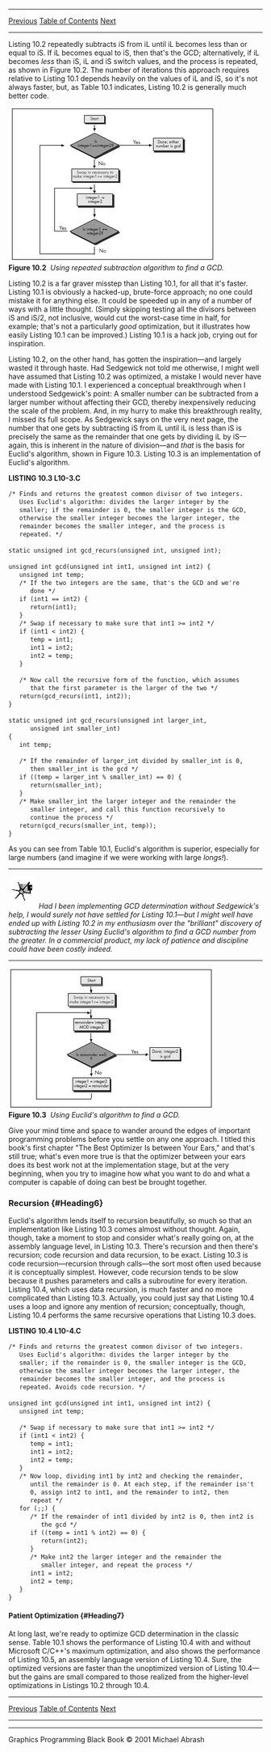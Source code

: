   ------------------------ --------------------------------- --------------------
  [Previous](10-02.html)   [Table of Contents](index.html)   [Next](10-04.html)
  ------------------------ --------------------------------- --------------------

Listing 10.2 repeatedly subtracts iS from iL until iL becomes less than
or equal to iS. If iL becomes equal to iS, then that's the GCD;
alternatively, if iL becomes *less* than iS, iL and iS switch values,
and the process is repeated, as shown in Figure 10.2. The number of
iterations this approach requires relative to Listing 10.1 depends
heavily on the values of iL and iS, so it's not always faster, but, as
Table 10.1 indicates, Listing 10.2 is generally much better code.

![](images/10-02.jpg)\
 **Figure 10.2**  *Using repeated subtraction algorithm to find a GCD.*

Listing 10.2 is a far graver misstep than Listing 10.1, for all that
it's faster. Listing 10.1 is obviously a hacked-up, brute-force
approach; no one could mistake it for anything else. It could be speeded
up in any of a number of ways with a little thought. (Simply skipping
testing all the divisors between iS and iS/2, not inclusive, would cut
the worst-case time in half, for example; that's not a particularly
*good* optimization, but it illustrates how easily Listing 10.1 can be
improved.) Listing 10.1 is a hack job, crying out for inspiration.

Listing 10.2, on the other hand, has gotten the inspiration—and largely
wasted it through haste. Had Sedgewick not told me otherwise, I might
well have assumed that Listing 10.2 was optimized, a mistake I would
never have made with Listing 10.1. I experienced a conceptual
breakthrough when I understood Sedgewick's point: A smaller number can
be subtracted from a larger number without affecting their GCD, thereby
inexpensively reducing the scale of the problem. And, in my hurry to
make this breakthrough reality, I missed its full scope. As Sedgewick
says on the very next page, the number that one gets by subtracting iS
from iL until iL is less than iS is precisely the same as the remainder
that one gets by dividing iL by iS—again, this is inherent in the nature
of division—and *that* is the basis for Euclid's algorithm, shown in
Figure 10.3. Listing 10.3 is an implementation of Euclid's algorithm.

**LISTING 10.3 L10-3.C**

    /* Finds and returns the greatest common divisor of two integers.
       Uses Euclid's algorithm: divides the larger integer by the
       smaller; if the remainder is 0, the smaller integer is the GCD,
       otherwise the smaller integer becomes the larger integer, the
       remainder becomes the smaller integer, and the process is
       repeated. */

    static unsigned int gcd_recurs(unsigned int, unsigned int);

    unsigned int gcd(unsigned int int1, unsigned int int2) {
       unsigned int temp;
       /* If the two integers are the same, that's the GCD and we're
          done */
       if (int1 == int2) {
          return(int1);
       }
       /* Swap if necessary to make sure that int1 >= int2 */
       if (int1 < int2) {
          temp = int1;
          int1 = int2;
          int2 = temp;
       }

       /* Now call the recursive form of the function, which assumes
          that the first parameter is the larger of the two */
       return(gcd_recurs(int1, int2));
    }

    static unsigned int gcd_recurs(unsigned int larger_int,
          unsigned int smaller_int)
    {
       int temp;

       /* If the remainder of larger_int divided by smaller_int is 0,
          then smaller_int is the gcd */
       if ((temp = larger_int % smaller_int) == 0) {
          return(smaller_int);
       }
       /* Make smaller_int the larger integer and the remainder the
          smaller integer, and call this function recursively to
          continue the process */
       return(gcd_recurs(smaller_int, temp));
    }

As you can see from Table 10.1, Euclid's algorithm is superior,
especially for large numbers (and imagine if we were working with large
*longs!*).

  ------------------- --------------------------------------------------------------------------------------------------------------------------------------------------------------------------------------------------------------------------------------------------------------------------------------------------------------------------------------------------------------------------------------------------------------
  ![](images/i.jpg)   *Had I been implementing GCD determination without Sedgewick's help, I would surely not have settled for Listing 10.1—but I might well have ended up with Listing 10.2 in my enthusiasm over the "brilliant" discovery of subtracting the lesser Using Euclid's algorithm to find a GCD number from the greater. In a commercial product, my lack of patience and discipline could have been costly indeed.*
  ------------------- --------------------------------------------------------------------------------------------------------------------------------------------------------------------------------------------------------------------------------------------------------------------------------------------------------------------------------------------------------------------------------------------------------------

![](images/10-03.jpg)\
 **Figure 10.3**  *Using Euclid's algorithm to find a GCD.*

Give your mind time and space to wander around the edges of important
programming problems before you settle on any one approach. I titled
this book's first chapter "The Best Optimizer Is between Your Ears," and
that's still true; what's even more true is that the optimizer between
your ears does its best work not at the implementation stage, but at the
very beginning, when you try to imagine how what you want to do and what
a computer is capable of doing can best be brought together.

### Recursion {#Heading6}

Euclid's algorithm lends itself to recursion beautifully, so much so
that an implementation like Listing 10.3 comes almost without thought.
Again, though, take a moment to stop and consider what's really going
on, at the assembly language level, in Listing 10.3. There's recursion
and then there's recursion; code recursion and data recursion, to be
exact. Listing 10.3 is code recursion—recursion through calls—the sort
most often used because it is conceptually simplest. However, code
recursion tends to be slow because it pushes parameters and calls a
subroutine for every iteration. Listing 10.4, which uses data recursion,
is much faster and no more complicated than Listing 10.3. Actually, you
could just say that Listing 10.4 uses a loop and ignore any mention of
recursion; conceptually, though, Listing 10.4 performs the same
recursive operations that Listing 10.3 does.

**LISTING 10.4 L10-4.C**

    /* Finds and returns the greatest common divisor of two integers.
       Uses Euclid's algorithm: divides the larger integer by the
       smaller; if the remainder is 0, the smaller integer is the GCD,
       otherwise the smaller integer becomes the larger integer, the
       remainder becomes the smaller integer, and the process is
       repeated. Avoids code recursion. */

    unsigned int gcd(unsigned int int1, unsigned int int2) {
       unsigned int temp;

       /* Swap if necessary to make sure that int1 >= int2 */
       if (int1 < int2) {
          temp = int1;
          int1 = int2;
          int2 = temp;
       }
       /* Now loop, dividing int1 by int2 and checking the remainder,
          until the remainder is 0. At each step, if the remainder isn't
          0, assign int2 to int1, and the remainder to int2, then
          repeat */
       for (;;) {
          /* If the remainder of int1 divided by int2 is 0, then int2 is
             the gcd */
          if ((temp = int1 % int2) == 0) {
             return(int2);
          }
          /* Make int2 the larger integer and the remainder the
             smaller integer, and repeat the process */
          int1 = int2;
          int2 = temp;
       }
    }

#### Patient Optimization {#Heading7}

At long last, we're ready to optimize GCD determination in the classic
sense. Table 10.1 shows the performance of Listing 10.4 with and without
Microsoft C/C++'s maximum optimization, and also shows the performance
of Listing 10.5, an assembly language version of Listing 10.4. Sure, the
optimized versions are faster than the unoptimized version of Listing
10.4—but the gains are small compared to those realized from the
higher-level optimizations in Listings 10.2 through 10.4.

  ------------------------ --------------------------------- --------------------
  [Previous](10-02.html)   [Table of Contents](index.html)   [Next](10-04.html)
  ------------------------ --------------------------------- --------------------

* * * * *

Graphics Programming Black Book © 2001 Michael Abrash
